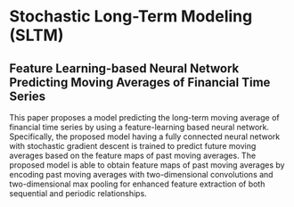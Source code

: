 # Stochastic Long-Term Modeling (SLTM)
## Feature Learning-based Neural Network Predicting Moving Averages of Financial Time Series

This paper proposes a model predicting the long-term moving average of financial time series by using a feature-learning based neural network. Specifically, the proposed model having a fully connected neural network with stochastic gradient descent is trained to predict future moving averages based on the feature maps of past moving averages. The proposed model is able to obtain feature maps of past moving averages by encoding past moving averages with two-dimensional convolutions and two-dimensional max pooling for enhanced feature extraction of both sequential and periodic relationships. 
